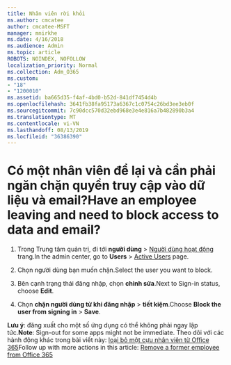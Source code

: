 ```yaml
---
title: Nhân viên rời khỏi
ms.author: cmcatee
author: cmcatee-MSFT
manager: mnirkhe
ms.date: 4/16/2018
ms.audience: Admin
ms.topic: article
ROBOTS: NOINDEX, NOFOLLOW
localization_priority: Normal
ms.collection: Adm_O365
ms.custom:
- "18"
- "1200010"
ms.assetid: ba665d35-f4af-4bd0-b52d-841df7454d4b
ms.openlocfilehash: 3641fb38fa95173a6367c1c0754c26bd3ee3eb0f
ms.sourcegitcommit: 7c90dcc570d32ebd968e3e4e816a7b482890b3a4
ms.translationtype: MT
ms.contentlocale: vi-VN
ms.lasthandoff: 08/13/2019
ms.locfileid: "36386390"
---
```

# <a name="have-an-employee-leaving-and-need-to-block-access-to-data-and-email"></a><span data-ttu-id="d5049-102">Có một nhân viên để lại và cần phải ngăn chặn quyền truy cập vào dữ liệu và email?</span><span class="sxs-lookup"><span data-stu-id="d5049-102">Have an employee leaving and need to block access to data and email?</span></span>
  
1. <span data-ttu-id="d5049-103">Trong Trung tâm quản trị, đi tới **người dùng** \> [Người dùng hoạt động](https://go.microsoft.com/fwlink/p/?linkid=834822) trang.</span><span class="sxs-lookup"><span data-stu-id="d5049-103">In the admin center, go to **Users** \> [Active Users](https://go.microsoft.com/fwlink/p/?linkid=834822) page.</span></span>

2. <span data-ttu-id="d5049-104">Chọn người dùng bạn muốn chặn.</span><span class="sxs-lookup"><span data-stu-id="d5049-104">Select the user you want to block.</span></span>

3. <span data-ttu-id="d5049-105">Bên cạnh trạng thái đăng nhập, chọn **chỉnh sửa**.</span><span class="sxs-lookup"><span data-stu-id="d5049-105">Next to Sign-in status, choose **Edit**.</span></span>

4. <span data-ttu-id="d5049-106">Chọn **chặn người dùng từ khi đăng nhập** \> **tiết kiệm**.</span><span class="sxs-lookup"><span data-stu-id="d5049-106">Choose **Block the user from signing in** \> **Save**.</span></span>

<span data-ttu-id="d5049-107">**Lưu ý**: đăng xuất cho một số ứng dụng có thể không phải ngay lập tức.</span><span class="sxs-lookup"><span data-stu-id="d5049-107">**Note**: Sign-out for some apps might not be immediate.</span></span> <span data-ttu-id="d5049-108">Theo dõi với các hành động khác trong bài viết này: [loại bỏ một cựu nhân viên từ Office 365](https://docs.microsoft.com/en-us/office365/admin/add-users/remove-former-employee)</span><span class="sxs-lookup"><span data-stu-id="d5049-108">Follow up with more actions in this article: [Remove a former employee from Office 365](https://docs.microsoft.com/en-us/office365/admin/add-users/remove-former-employee)</span></span>